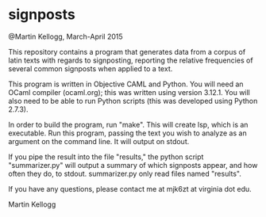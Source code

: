 # signposts

@Martin Kellogg, March-April 2015

This repository contains a program that generates data from a corpus of latin texts with regards to signposting, reporting the relative frequencies of several common signposts when applied to a text.

This program is written in Objective CAML and Python. You will need an OCaml compiler (ocaml.org); this was written using version 3.12.1. You will also need to be able to run Python scripts (this was developed using Python 2.7.3).

In order to build the program, run "make". This will create lsp, which is an executable. Run this program, passing the text you wish to analyze as an argument on the command line. It will output on stdout.

If you pipe the result into the file "results," the python script "summarizer.py" will output a summary of which signposts appear, and how often they do, to stdout. summarizer.py only read files named "results".

If you have any questions, please contact me at mjk6zt at virginia dot edu.

Martin Kellogg